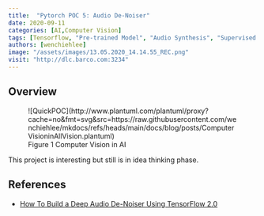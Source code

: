 ```yaml
---
title:  "Pytorch POC 5: Audio De-Noiser"
date: 2020-09-11
categories: [AI,Computer Vision]
tags: [Tensorflow, "Pre-trained Model", "Audio Synthesis", "Supervised Learning"]
authors: [wenchiehlee]
image: "/assets/images/13.05.2020_14.14.55_REC.png"
visit: "http://dlc.barco.com:3234"
---
```

## Overview

<figure markdown="span">
![QuickPOC](http://www.plantuml.com/plantuml/proxy?cache=no&fmt=svg&src=https://raw.githubusercontent.com/wenchiehlee/mkdocs/refs/heads/main/docs/blog/posts/ComputerVisioninAllVision.plantuml)
  <figcaption>Figure 1 Computer Vision in AI</figcaption>
</figure>

This project is interesting but still is in idea thinking phase.

## References
* [How To Build a Deep Audio De-Noiser Using TensorFlow 2.0](https://medium.com/better-programming/how-to-build-a-deep-audio-de-noiser-using-tensorflow-2-0-79c1c1aea299)
